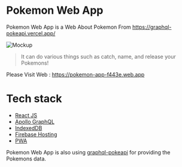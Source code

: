 
# Pokemon Web App

Pokemon Web App is a Web About Pokemon From https://graphql-pokeapi.vercel.app/

![Mockup](https://pokemon-app-f443e.web.app/mockup.png)


>It can do various things such as catch, name, and release your Pokemons!

Please Visit Web : https://pokemon-app-f443e.web.app

# Tech stack
- [React JS](https://reactjs.org)
- [Apollo GraphQL](https://www.apollographql.com/)
- [IndexedDB](https://www.npmjs.com/package/localbase)
- [Firebase Hosting](https://firebase.google.com/docs/hosting)
- [PWA](https://developer.mozilla.org/en-US/docs/Web/Progressive_web_apps)


Pokemon Web App is also using [graphql-pokeapi](https://github.com/mazipan/graphql-pokeapi) for providing the Pokemons data.

